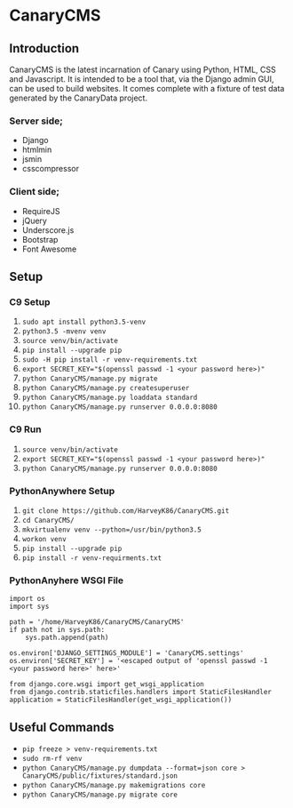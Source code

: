 # CanaryCMS
## Introduction
CanaryCMS is the latest incarnation of Canary using Python, HTML, CSS and Javascript. It is intended to be a tool that, via the Django admin GUI, can be used to build websites. It comes complete with a fixture of test data generated by the CanaryData project.

### Server side;
  * Django
  * htmlmin
  * jsmin
  * csscompressor

### Client side;
  * RequireJS
  * jQuery
  * Underscore.js
  * Bootstrap
  * Font Awesome

## Setup
### C9 Setup
1. `sudo apt install python3.5-venv`
2. `python3.5 -mvenv venv`
3. `source venv/bin/activate`
4. `pip install --upgrade pip`
5. `sudo -H pip install -r venv-requirements.txt`
6. `export SECRET_KEY="$(openssl passwd -1 <your password here>)"`
7. `python CanaryCMS/manage.py migrate`
8. `python CanaryCMS/manage.py createsuperuser`
9. `python CanaryCMS/manage.py loaddata standard`
10. `python CanaryCMS/manage.py runserver 0.0.0.0:8080`

### C9 Run
1. `source venv/bin/activate`
2. `export SECRET_KEY="$(openssl passwd -1 <your password here>)"`
3. `python CanaryCMS/manage.py runserver 0.0.0.0:8080`

### PythonAnywhere Setup
1. `git clone https://github.com/HarveyK86/CanaryCMS.git`
2. `cd CanaryCMS/`
3. `mkvirtualenv venv --python=/usr/bin/python3.5`
4. `workon venv`
5. `pip install --upgrade pip`
6. `pip install -r venv-requirments.txt`

### PythonAnyhere WSGI File
```
import os
import sys

path = '/home/HarveyK86/CanaryCMS/CanaryCMS'
if path not in sys.path:
    sys.path.append(path)

os.environ['DJANGO_SETTINGS_MODULE'] = 'CanaryCMS.settings'
os.environ['SECRET_KEY'] = '<escaped output of 'openssl passwd -1 <your password here>' here>'

from django.core.wsgi import get_wsgi_application
from django.contrib.staticfiles.handlers import StaticFilesHandler
application = StaticFilesHandler(get_wsgi_application())
```

## Useful Commands
* `pip freeze > venv-requirements.txt`
* `sudo rm-rf venv`
* `python CanaryCMS/manage.py dumpdata --format=json core > CanaryCMS/public/fixtures/standard.json`
* `python CanaryCMS/manage.py makemigrations core`
* `python CanaryCMS/manage.py migrate core`
